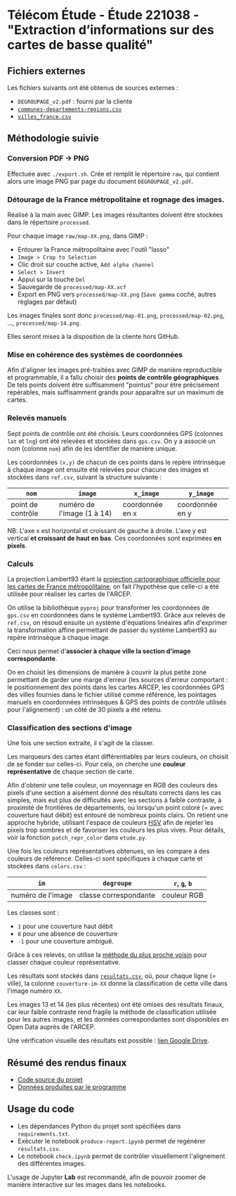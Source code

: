 # Télécom Étude - Étude 221038 - "Extraction d’informations sur des cartes de basse qualité"

## Fichiers externes

Les fichiers suivants ont été obtenus de sources externes :

- `DEGROUPAGE_v2.pdf` : fourni par la cliente
- [`communes-departements-regions.csv`](https://www.data.gouv.fr/en/datasets/communes-de-france-base-des-codes-postaux/)
- [`villes_france.csv`](https://sql.sh/ressources/sql-villes-france/villes_france.sql)


## Méthodologie suivie

### Conversion PDF -> PNG

Effectuée avec `./export.sh`. Crée et remplit le répertoire `raw`, qui contient
alors une image PNG par page du document `DEGROUPAGE_v2.pdf`.

### Détourage de la France métropolitaine et rognage des images.

Réalisé à la main avec GIMP.
Les images résultantes doivent être stockées dans le répertoire `processed`.

Pour chaque image `raw/map-XX.png`, dans GIMP :

- Entourer la France métropolitaine avec l'outil "lasso"
- `Image > Crop to Selection`
- Clic droit sur couche active, `Add alpha channel`
- `Select > Invert`
- Appui sur la touche `Del`
- Sauvegarde de `processed/map-XX.xcf`
- Export en PNG vers `processed/map-XX.png` (`Save gamma` coché, autres réglages par défaut)

Les images finales sont donc `processed/map-01.png`, `processed/map-02.png`, ...,
`processed/map-14.png`.

Elles seront mises à la disposition de la cliente hors GitHub. 

### Mise en cohérence des systèmes de coordonnées

Afin d'aligner les images pré-traitées avec GIMP de manière reproductible et
programmable, il a fallu choisir des **points de contrôle géographiques**. De tels
points doivent être suffisamment "pointus" pour être précisément repérables,
mais suffisamment grands pour apparaître sur un maximum de cartes.

### Relevés manuels

Sept points de contrôle ont été choisis. Leurs coordonnées GPS (colonnes `lat`
et `lng`) ont été relevées et stockées dans `gps.csv`.  On y a associé un nom
(colonne `nom`) afin de les identifier de manière unique.

Les coordonnées `(x,y)` de chacun de ces points dans le repère
intrinsèque à chaque image ont ensuite été relevées pour chacune des images et
stockées dans `ref.csv`, suivant la structure suivante :

|    `nom`           | `image`                    | `x_image`       | `y_image`       |
| -------------------| ---------------------------| ----------------| ----------------|
| point de contrôle  | numéro de l'image (1 à 14) | coordonnée en x | coordonnée en y |

NB: L'axe x est horizontal et croissant de gauche à droite. L'axe y est vertical
**et croissant de haut en bas**. Ces coordonnées sont exprimées **en pixels**.


### Calculs

La projection Lambert93 étant la [projection cartographique officielle pour les cartes de France métropolitaine](https://www.legifrance.gouv.fr/affichTexte.do?cidTexte=LEGITEXT000005630333),
on fait l'hypothèse que celle-ci a été utilisée pour réaliser les cartes de
l'ARCEP.

On utilise la bibliothèque `pyproj` pour transformer les coordonnées de
`gps.csv` en coordonnées dans le système Lambert93. Grâce aux relevés de
`ref.csv`, on résoud ensuite un système d'équations linéaires afin d'exprimer la
transformation affine permettant de passer du système Lambert93 au repère
intrinsèque à chaque image.

Ceci nous permet d'**associer à chaque ville la section d'image correspondante**.

On en choisit les dimensions de manière à couvrir la plus petite zone permettant
de garder une marge d'erreur (les sources d'erreur comportant : le
positionnement des points dans les cartes ARCEP, les coordonnées GPS des villes
fournies dans le fichier utilisé comme référence, les pointages manuels en
coordonnées intrinsèques & GPS des points de contrôle utilisés pour
l'alignement) : un côté de 30 pixels a été retenu.


### Classification des sections d'image

Une fois une section extraite, il s'agit de la classer.

Les marqueurs des cartes étant différentiables par leurs couleurs, on choisit de
se fonder sur celles-ci. Pour cela, on cherche une **couleur représentative** de
chaque section de carte.

Afin d'obtenir une telle couleur, un moyennage en RGB des couleurs des pixels
d'une section a aisément donné des résultats corrects dans les cas simples, mais
eut plus de difficultés avec les sections à faible contraste, à proximité de
frontières de départements, ou lorsqu'un point coloré (= avec couverture haut
débit) est entouré de nombreux points clairs. On retient une approche hybride,
utilisant l'espace de couleurs [HSV](https://en.wikipedia.org/wiki/HSL_and_HSV)
afin de rejeter les pixels trop sombres et de favoriser les couleurs les plus
vives. Pour détails, voir la fonction `patch_repr_color` dans `etude.py`.

Une fois les couleurs représentatives obtenues, on les compare à des couleurs de référence. Celles-ci sont spécifiques à chaque carte et stockées dans `colors.csv` :


|    `im`            | `degroupe`                 | `r`, `g`, `b`|
| -------------------| ---------------------------| -------------|
| numéro de l'image  | classe correspondante      | couleur RGB  |

Les classes sont : 
- `1`  pour une couverture haut débit
- `0` pour une absence de couverture
- `-1` pour une couverture ambiguë.


Grâce à ces relevés, on utilise la [méthode du plus proche voisin](https://fr.wikipedia.org/wiki/M%C3%A9thode_des_k_plus_proches_voisins) pour classer chaque couleur représentative.

Les résultats sont stockés dans [`resultats.csv`](https://drive.google.com/file/d/1EeXeSPHfj30dl8UsG6-nvp4MSIwOlxck/view?usp=sharing), où, pour chaque ligne (=
ville), la colonne `couverture-im-XX` donne la classification de cette ville
dans l'image numéro `XX`.

Les images 13 et 14 (les plus récentes) ont été omises des résultats finaux, car
leur faible contraste rend fragile la méthode de classification utilisée pour
les autres images, et les données correspondantes sont disponibles en Open Data
auprès de l'ARCEP.

Une vérification visuelle des résultats est possible : [lien Google Drive](https://drive.google.com/drive/folders/1gl27XERIBwZzOGFeMO2O5ZR7VbPPm1yP?usp=sharing).


## Résumé des rendus finaux

- [Code source du projet](https://github.com/yberreby/carto-res-arcep)
- [Données produites par le programme](https://drive.google.com/drive/folders/1QSDqwGM51KmNDY8i_JgQVheoVwiJ4pGz?usp=sharing)


## Usage du code

- Les dépendances Python du projet sont spécifiées dans `requirements.txt`.
- Exécuter le notebook `produce-report.ipynb` permet de regénérer `resultats.csv`.
- Le notebook `check.ipynb` permet de contrôler visuellement l'alignement des
différentes images.

L'usage de Jupyter **Lab** est recommandé, afin de pouvoir zoomer de manière
interactive sur les images dans les notebooks.
